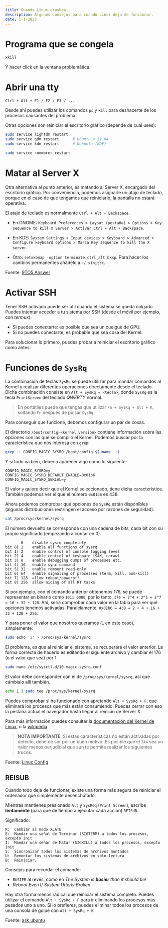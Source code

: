 ```yaml
---
title: Cuando Linux crashea
description: Algunos consejos para cuando Linux deja de funcionar.
date: 1-1-2023
---
```


# Programa que se congela

```bash
xkill
```

Y hacer click en la ventana problemática.


# Abrir una tty

    Ctrl + Alt + F1 / F2 / F3 / ...

Desde ahí puedes utilizar los comandos `ps` y `kill` para deshacerte de los
procesos causantes del problema.

<!-- TODO: Añadir uso de ps y kill (@/linux/commands.md): kill signals SIGTERM 15, SIGKILL 9 -->

Otras opciones son reiniciar el escritorio gráfico (depende de cual uses):

```bash
sudo service lightdm restart
sudo service gdm restart      # Ubuntu < 11.04
sudo service kdm restart      # Kubuntu (KDE)

sudo service <nombre> restart
```


# Matar al Server X

Otra alternativa al punto anterior, es matando al Server X, encargado del
escritorio gráfico. Por conveniencia, podemos asignarle un atajo de teclado,
porque en el caso de que tengamos que reiniciarlo, la pantalla no estará
operativa.

El atajo de teclado es normalmente `Ctrl + Alt + Backspace`.

- En GNOME: `Keyboard Preferences > Layout (pestaña) > Options > Key sequence to
  kill X Server > Activar Ctrl + Alt + Backspace`.

- En KDE: `System Settings > Input devices > Keyboard > Advanced > Configure
  keyboard options > Marca Key sequence to kill the X server`.

- Otro: `setxkbmap -option terminate:ctrl_alt_bksp`. Para hacer los cambios
  permanentes añádelo a `~/.xinitrc`.

Fuente: [9TO5 Answer](https://9to5answer.com/how-to-set-keyboard-combination-to-kill-the-x-server)


# Activar SSH

Tener SSH activado puede ser útil cuando el sistema se queda colgado. Puedes
intentar acceder a tu sistema por SSH (desde el móvil por ejemplo, con
_termux_):

- Si puedes conectarte: es posible que sea un cuelgue de GPU.
- Si no puedes conectarte, es probable que sea cosa del Kernel.

Para solucionar lo primero, puedes probar a reiniciar el escritorio gráfico
como antes.


# Funciones de `SysRq`

La combinación de teclas `SysRq` se puede utilizar para mandar comandos al
Kernel y realizar diferentes operaciones directamente desde el teclado.
Dicha combinación consiste en `Alt + SysRq + <tecla>`, donde `SysRq` es la
tecla `PrintScreen` del teclado _QWERTY_ normal.

> En portátiles puede que tengas que utilizar `Fn + SysRq + Alt + K`, soltando
> `Fn` después de pulsar `SysRq`.

Para conseguir que funcione, debemos configurar un par de cosas.

El directorio `/boot/config-<kernel version>` contiene información sobre las
opciones con las que se compiló el Kernel. Podemos buscar por la característica
que nos interesa con `grep`:

```bash
grep -i CONFIG_MAGIC_SYSRQ /boot/config-$(uname -r)
```

Y si todo va bien, debería aparecer algo como lo siguiente:

```
CONFIG_MAGIC_SYSRQ=y
CONFIG_MAGIC_SYSRQ_DEFAULT_ENABLE=0x01b6
CONFIG_MAGIC_SYSRQ_SERIAL=y
```

El valor `y` quiere decir que el Kernel seleccionado, tiene dicha
característica. También podemos ver el que el número `0x01b6` es 438.

Ahora podemos comprobar qué opciones de `SysRq` están disponibles (algunas
distribuciones restringen el acceso por razones de seguridad).

```bash
cat /proc/sys/kernel/sysrq
```

El número devuelto se corresponde con una cadena de bits, cada bit con su
propio significado (empezando a contar en 0).

           0    disable sysrq completely
    bit 0) 1    enable all functions of sysrq
    bit 1) 2    enable control of console logging level
    bit 2) 4    enable control of keyboard (SAK, unraw)
    bit 3) 8    enable debugging dumps of processes etc.
    bit 4) 16   enable sync command
    bit 5) 32   enable remount read-only
    bit 6) 64   enable signaling of processes (term, kill, oom-kill)
    bit 7) 128  allow reboot/poweroff
    bit 8) 256  allow nicing of all RT tasks

Si por ejemplo, con el comando anterior obtenemos 176, se puede representar
en binario como `1011 0000`, por lo tanto, `176 = 2^4 + 2^5 + 2^7 = 16 + 32 +
128`. Ahí, sería comprobar cada valor en la tabla para ver qué opciones tenemos
activadas. Paralelamente, `0x01b6 = 438 = 2 + 4 + 16 + 32 + 128 + 256`.

Y para poner el valor que nosotros queramos (`1` en este caso), simplemente:

```bash
sudo echo '1' > /proc/sys/kernel/sysrq
```

El problema, es que al reiniciar el sistema, se recuperará el valor anterior.
La forma correcta de hacerlo es editando el siguiente archivo y cambiar el 176
(o el valor que sea) por 1.

```bash
sudo nano /etc/sysctl.d/10-magic-sysrq.conf
```

El valor debe corresponder con el de `/proc/sys/kernel/sysrq`, así que cámbialo
allí también.

```bash
echo 1 | sudo tee /proc/sys/kernel/sysrq
```

Puedes comprobar si ha funcionado con apretando `Alt + SysRq + F`, que
eliminará los procesos que más están consumiendo. Puedes cerrar con eso la
pestaña actual el navegador hasta llegar al reinicio de Server X.

Para más información puedes consultar la [documentación del Kernel de
Linux][1], o la [wikipedia][2].

> **NOTA IMPORTANTE**: Si estas características no están activadas por defecto,
> debe de ser por un buen motivo. Es posible que el `244` sea un valor menos
> perjudicial que aún te permite realizar los siguientes trucos.

Fuente: [Linux Config][3]

[1]: https://www.kernel.org/doc/html/latest/admin-guide/sysrq.html
[2]: https://en.wikipedia.org/wiki/Magic_SysRq_key
[3]: https://linuxconfig.org/how-to-enable-all-sysrq-functions-on-linux


## REISUB

Cuando todo deja de funcionar, existe una forma más segura de reiniciar el
ordenador que simplemente desenchufarlo.

Mientras mantienes presionado `Alt` y `SysReq` (`Print Screen`), escribe
**lentamente** (para que dé tiempo a ejecutar cada acción) `REISUB`.

Significado:

    R:  Cambiar al modo XLATE
    E:  Mandar una señal de Terminar (SIGTERM) a todos los procesos, excepto init
    I:  Mandar una señar de Matar (SIGKILL) a todos los procesos, excepto init
    S:  Sincronizar todos los sistemas de archivos montados
    U:  Remontar los sistemas de archivos en solo-lectura
    B:  Reiniciar.

Consejos para recordar el comando:

- `BUSIER` al revés, como en _The System is **busier** than it should be!_
- _Reboot Even If System Utterly Broken_.

Hay otra forma menos radical que reiniciar el sistema completo. Puedes utilizar
el comando `Alt + SysRq + F` para ir eliminando los procesos más pesados uno a
uno. Si lo prefieres, puedes eliminar todos los procesos de una consola de
golpe con `Alt + SysRq + K`

Fuente: [ask ubuntu](https://askubuntu.com/questions/4408/what-should-i-do-when-ubuntu-freezes)
